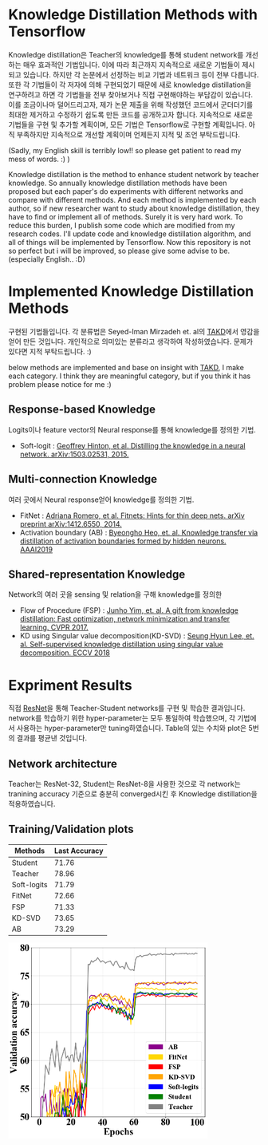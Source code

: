 # Knowledge Distillation Methods with Tensorflow
Knowledge distillation은 Teacher의 knowledge를 통해 student network를 개선하는 매우 효과적인 기법입니다.
이에 따라 최근까지 지속적으로 새로운 기법들이 제시되고 있습니다.
하지만 각 논문에서 선정하는 비교 기법과 네트워크 등이 전부 다릅니다.
또한 각 기법들이 각 저자에 의해 구현되었기 때문에 새로 knowledge distillation을 연구하려고 하면 각 기법들을 전부 찾아보거나 직접 구현해야하는 부담감이 있습니다.
이를 조금이나마 덜어드리고자, 제가 논문 제출을 위해 작성했던 코드에서 군더더기를 최대한 제거하고 수정하기 쉽도록 만든 코드를 공개하고자 합니다.
지속적으로 새로운 기법들을 구현 및 추가할 계획이며, 모든 기법은 Tensorflow로 구현할 계획입니다.
아직 부족하지만 지속적으로 개선할 계획이며 언제든지 지적 및 조언 부탁드립니다.

(Sadly, my English skill is terribly low!! so please get patient to read my mess of words. :) )

Knowledge distillation is the method to enhance student network by teacher knowledge.
So annually knowledge distillation methods have been proposed but each paper's do experiments with different networks and compare with different methods.
And each method is implemented by each author, so if new researcher want to study about knowledge distillation, they have to find or implement all of methods. Surely it is very hard work.
To reduce this burden, I publish some code which are modified from my research codes.
I'll update code and knowledge distillation algorithm, and all of things will be implemented by Tensorflow.
Now this repository is not so perfect but i will be improved, so please give some advise to be. (especially English.. :D)

# Implemented Knowledge Distillation Methods
구현된 기법들입니다. 각 분류법은 Seyed-Iman Mirzadeh et. al의 [TAKD](https://arxiv.org/abs/1902.03393)에서 영감을 얻어 만든 것입니다.
개인적으로 의미있는 분류라고 생각하여 작성하였습니다. 문제가 있다면 지적 부탁드립니다. :)

below methods are implemented and base on insight with [TAKD](https://arxiv.org/abs/1902.03393), I make each category. I think they are meaningful category, but if you think it has problem please notice for me :)

## Response-based Knowledge
Logits이나 feature vector의 Neural response를 통해 knowledge를 정의한 기법. 
- Soft-logit : [Geoffrey Hinton, et al. Distilling the knowledge in a neural network. arXiv:1503.02531, 2015.](https://arxiv.org/abs/1503.02531)

## Multi-connection Knowledge
여러 곳에서 Neural response얻어 knowledge를 정의한 기법. 
- FitNet : [Adriana Romero, et al. Fitnets: Hints for thin deep nets. arXiv preprint arXiv:1412.6550, 2014.](https://arxiv.org/abs/1412.6550)
- Activation boundary (AB) : [Byeongho Heo, et. al. Knowledge transfer via distillation of activation boundaries formed by hidden neurons. AAAI2019](https://arxiv.org/abs/1811.03233)

## Shared-representation Knowledge
Network의 여러 곳을 sensing 및 relation을 구해 knowledge를 정의한 
- Flow of Procedure (FSP) : [Junho Yim, et. al. A gift from knowledge distillation:
Fast optimization, network minimization and transfer learning. CVPR 2017.](http://openaccess.thecvf.com/content_cvpr_2017/html/Yim_A_Gift_From_CVPR_2017_paper.html)
- KD using Singular value decomposition(KD-SVD) : [Seung Hyun Lee, et. al. Self-supervised knowledge distillation using singular value decomposition. ECCV 2018](http://openaccess.thecvf.com/content_ECCV_2018/html/SEUNG_HYUN_LEE_Self-supervised_Knowledge_Distillation_ECCV_2018_paper.html)

# Expriment Results
직접 [ResNet](http://openaccess.thecvf.com/content_cvpr_2016/html/He_Deep_Residual_Learning_CVPR_2016_paper.html)을 통해 Teacher-Student networks를 구현 및 학습한 결과입니다.
network를 학습하기 위한 hyper-parameter는 모두 통일하여 학습했으며, 각 기법에서 사용하는 hyper-parameter만 tuning하였습니다.
Table의 있는 수치와 plot은 5번의 결과를 평균낸 것입니다.

## Network architecture
Teacher는 ResNet-32, Student는 ResNet-8을 사용한 것으로 각 network는 tranining accuracy 기준으로 충분히 converged시킨 후 Knowledge distillation을 적용하였습니다.

## Training/Validation plots
Methods | Last Accuracy
------------ | -------------
Student | 71.76
Teacher | 78.96
Soft-logits | 71.79
FitNet | 72.66
FSP | 71.33
KD-SVD | 73.65
AB | 73.29

<img src="plots.png" width="400">



